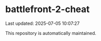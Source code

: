# battlefront-2-cheat

Last updated: 2025-07-05 10:07:27

This repository is automatically maintained.
